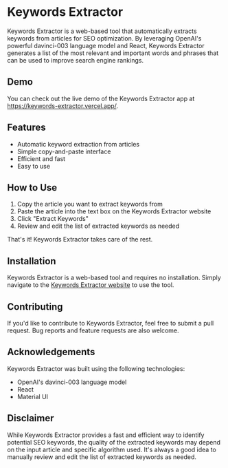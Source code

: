 # Keywords Extractor

Keywords Extractor is a web-based tool that automatically extracts keywords from articles for SEO optimization. By leveraging OpenAI's powerful davinci-003 language model and React, Keywords Extractor generates a list of the most relevant and important words and phrases that can be used to improve search engine rankings.

## Demo

You can check out the live demo of the Keywords Extractor app at https://keywords-extractor.vercel.app/.

## Features

* Automatic keyword extraction from articles
* Simple copy-and-paste interface
* Efficient and fast
* Easy to use

## How to Use

1. Copy the article you want to extract keywords from
2. Paste the article into the text box on the Keywords Extractor website
3. Click "Extract Keywords"
4. Review and edit the list of extracted keywords as needed

That's it! Keywords Extractor takes care of the rest.

## Installation

Keywords Extractor is a web-based tool and requires no installation. Simply navigate to the [Keywords Extractor website](https://keywords-extractor.vercel.app/) to use the tool.

## Contributing

If you'd like to contribute to Keywords Extractor, feel free to submit a pull request. Bug reports and feature requests are also welcome. 



## Acknowledgements

Keywords Extractor was built using the following technologies:

- OpenAI's davinci-003 language model
- React
- Material UI

## Disclaimer

While Keywords Extractor provides a fast and efficient way to identify potential SEO keywords, the quality of the extracted keywords may depend on the input article and specific algorithm used. It's always a good idea to manually review and edit the list of extracted keywords as needed.
